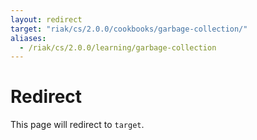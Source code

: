 ```yaml
---
layout: redirect
target: "riak/cs/2.0.0/cookbooks/garbage-collection/"
aliases:
  - /riak/cs/2.0.0/learning/garbage-collection
---
```


# Redirect

This page will redirect to `target`.
